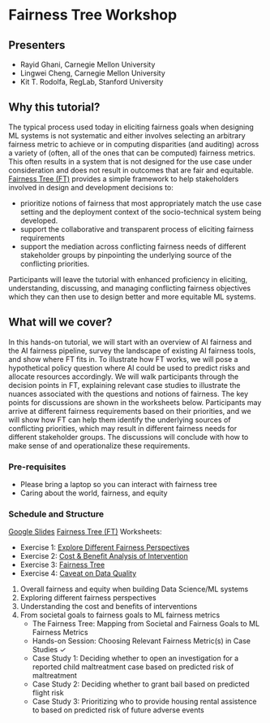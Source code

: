 # Fairness Tree Workshop

## Presenters
- Rayid Ghani, Carnegie Mellon University
- Lingwei Cheng, Carnegie Mellon University
- Kit T. Rodolfa, RegLab, Stanford University

## Why this tutorial? 

The typical process used today in eliciting fairness goals when designing ML systems is not systematic and either involves selecting an arbitrary fairness metric to achieve or in computing disparities (and auditing) across a variety of (often, all of the ones that can be computed) fairness metrics. This often results  in a system that is not designed for the use case under consideration and does not result in outcomes that are fair and equitable. [Fairness Tree (FT)](https://lw334.github.io/fairness_tree/) provides a simple framework to help stakeholders involved in design and development decisions to:
- prioritize notions of fairness that most appropriately match the use case setting and the deployment context of the socio-technical system being developed.
- support the collaborative and transparent process of eliciting fairness requirements 
- support the mediation across conflicting fairness needs of different stakeholder groups by pinpointing the underlying source of the conflicting priorities. 

Participants will leave the tutorial with enhanced proficiency in eliciting, understanding, discussing, and managing conflicting fairness objectives which they can then use to design better and more equitable ML systems.

## What will we cover? 
 
In this hands-on tutorial, we will start with an overview of AI fairness and the AI fairness pipeline, survey the landscape of existing AI fairness tools, and show where FT fits in. To illustrate how FT works, we will pose a hypothetical policy question where AI could be used to predict risks and allocate resources accordingly. We will walk participants through the decision points in FT, explaining relevant case studies to illustrate the nuances associated with the questions and notions of fairness. The key points for discussions are shown in the worksheets below. Participants may arrive at different fairness requirements based on their priorities, and we will show how FT can help them identify the underlying sources of conflicting priorities, which may result in different fairness needs for different stakeholder groups. The discussions will conclude with how to make sense of and operationalize these requirements.

### Pre-requisites

- Please bring a laptop so you can interact with fairness tree
- Caring about the world, fairness, and equity

### Schedule and Structure
[Google Slides]()
[Fairness Tree (FT)](https://lw334.github.io/fairness_tree/)
Worksheets: 
- Exercise 1: [Explore Different Fairness Perspectives](https://docs.google.com/document/d/1GpJKTEFi4Qp098djT5_RcN5UYD3AfIg9m664pO6qxjQ/edit?usp=sharing)
- Exercise 2: [Cost & Benefit Analysis of Intervention](https://docs.google.com/document/d/1zhD6Dvkv3enQGYKQ9zspEmkDow08JCPCcaMw8C7wxlA/edit?usp=sharing)
- Exercise 3: [Fairness Tree]()
- Exercise 4: [Caveat on Data Quality]()

1. Overall fairness and equity when building Data Science/ML systems
2. Exploring different fairness perspectives
3. Understanding the cost and benefits of interventions
4. From societal goals to fairness goals to ML fairness metrics
   - The Fairness Tree: Mapping from Societal and Fairness Goals to ML Fairness Metrics
   - Hands-on Session: Choosing Relevant Fairness Metric(s) in Case Studies ✓
    - Case Study 1: Deciding whether to open an investigation for a reported child maltreatment case based on predicted risk of maltreatment
    - Case Study 2: Deciding whether to grant bail based on predicted flight risk 
    - Case Study 3: Prioritizing who to provide housing rental assistence to based on predicted risk of future adverse events
